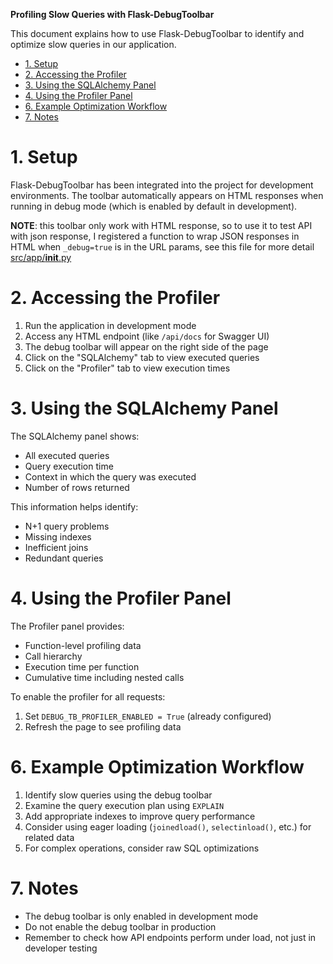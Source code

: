 **Profiling Slow Queries with Flask-DebugToolbar**

This document explains how to use Flask-DebugToolbar to identify and optimize slow queries in our application.

- [1. Setup](#1-setup)
- [2. Accessing the Profiler](#2-accessing-the-profiler)
- [3. Using the SQLAlchemy Panel](#3-using-the-sqlalchemy-panel)
- [4. Using the Profiler Panel](#4-using-the-profiler-panel)
- [6. Example Optimization Workflow](#6-example-optimization-workflow)
- [7. Notes](#7-notes)

# 1. Setup

Flask-DebugToolbar has been integrated into the project for development environments. The toolbar automatically appears on HTML responses when running in debug mode (which is enabled by default in development).

**NOTE**: this toolbar only work with HTML response, so to use it to test API with json response, I registered a function to wrap JSON responses in HTML when `_debug=true` is in the URL params, see this file for more detail [src/app/__init__.py](src/app/__init__.py)

# 2. Accessing the Profiler

1. Run the application in development mode
2. Access any HTML endpoint (like `/api/docs` for Swagger UI)
3. The debug toolbar will appear on the right side of the page
4. Click on the "SQLAlchemy" tab to view executed queries
5. Click on the "Profiler" tab to view execution times

# 3. Using the SQLAlchemy Panel

The SQLAlchemy panel shows:
- All executed queries
- Query execution time
- Context in which the query was executed
- Number of rows returned

This information helps identify:
- N+1 query problems
- Missing indexes
- Inefficient joins
- Redundant queries

# 4. Using the Profiler Panel

The Profiler panel provides:
- Function-level profiling data
- Call hierarchy
- Execution time per function
- Cumulative time including nested calls

To enable the profiler for all requests:
1. Set `DEBUG_TB_PROFILER_ENABLED = True` (already configured)
2. Refresh the page to see profiling data

# 6. Example Optimization Workflow

1. Identify slow queries using the debug toolbar
2. Examine the query execution plan using `EXPLAIN`
3. Add appropriate indexes to improve query performance
4. Consider using eager loading (`joinedload()`, `selectinload()`, etc.) for related data
5. For complex operations, consider raw SQL optimizations

# 7. Notes

- The debug toolbar is only enabled in development mode
- Do not enable the debug toolbar in production
- Remember to check how API endpoints perform under load, not just in developer testing 